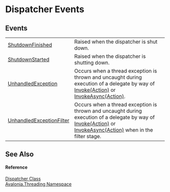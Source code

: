 # Dispatcher Events




## Events
<table>
<tr>
<td><a href="E_Avalonia_Threading_Dispatcher_ShutdownFinished">ShutdownFinished</a></td>
<td>Raised when the dispatcher is shut down.</td>
</tr>
<tr>
<td><a href="E_Avalonia_Threading_Dispatcher_ShutdownStarted">ShutdownStarted</a></td>
<td>Raised when the dispatcher is shutting down.</td>
</tr>
<tr>
<td><a href="E_Avalonia_Threading_Dispatcher_UnhandledException">UnhandledException</a></td>
<td>Occurs when a thread exception is thrown and uncaught during execution of a delegate by way of <a href="M_Avalonia_Threading_Dispatcher_Invoke_3">Invoke(Action)</a> or <a href="M_Avalonia_Threading_Dispatcher_InvokeAsync_2">InvokeAsync(Action)</a>.</td>
</tr>
<tr>
<td><a href="E_Avalonia_Threading_Dispatcher_UnhandledExceptionFilter">UnhandledExceptionFilter</a></td>
<td>Occurs when a thread exception is thrown and uncaught during execution of a delegate by way of <a href="M_Avalonia_Threading_Dispatcher_Invoke_3">Invoke(Action)</a> or <a href="M_Avalonia_Threading_Dispatcher_InvokeAsync_2">InvokeAsync(Action)</a> when in the filter stage.</td>
</tr>
</table>

## See Also


#### Reference
<a href="T_Avalonia_Threading_Dispatcher">Dispatcher Class</a>  
<a href="N_Avalonia_Threading">Avalonia.Threading Namespace</a>  

